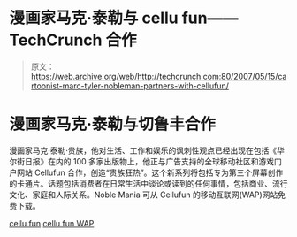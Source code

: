 # 漫画家马克·泰勒与 cellu fun——TechCrunch 合作

> 原文：<https://web.archive.org/web/http://techcrunch.com:80/2007/05/15/cartoonist-marc-tyler-nobleman-partners-with-cellufun/>

# 漫画家马克·泰勒与切鲁丰合作

漫画家马克·泰勒·贵族，他对生活、工作和娱乐的讽刺性观点已经出现在包括《华尔街日报》在内的 100 多家出版物上，他正与广告支持的全球移动社区和游戏门户网站 Cellufun 合作，创造“贵族狂热”。这个新系列将包括专为第三个屏幕创作的卡通片。话题包括消费者在日常生活中谈论或读到的任何事情，包括商业、流行文化、家庭和人际关系。Noble Mania 可从 Cellufun 的移动互联网(WAP)网站免费下载。

[cellu fun](https://web.archive.org/web/20210121125702/http://www.cellufun.com/)
[cellu fun WAP](https://web.archive.org/web/20210121125702/http://wap.cellufun.com/)